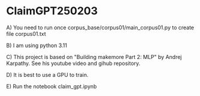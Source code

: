# ClaimGPT250203

A) You need to run once corpus_base/corpus01/main_corpus01.py to create file corpus01.txt

B) I am using python 3.11

C) This project is based on "Building makemore Part 2: MLP" by Andrej Karpathy.
See his youtube video and gihub repository.

D) It is best to use a GPU to train.

E) Run the notebook claim_gpt.ipynb